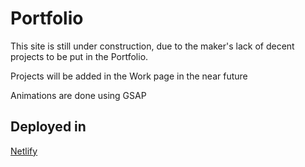 # Portfolio

This site is still under construction, due to the maker's lack of decent projects to be put in the Portfolio.

Projects will be added in the Work page in the near future 

Animations are done using GSAP

## Deployed in
[Netlify](https://kevinbalmores.netlify.app/)
